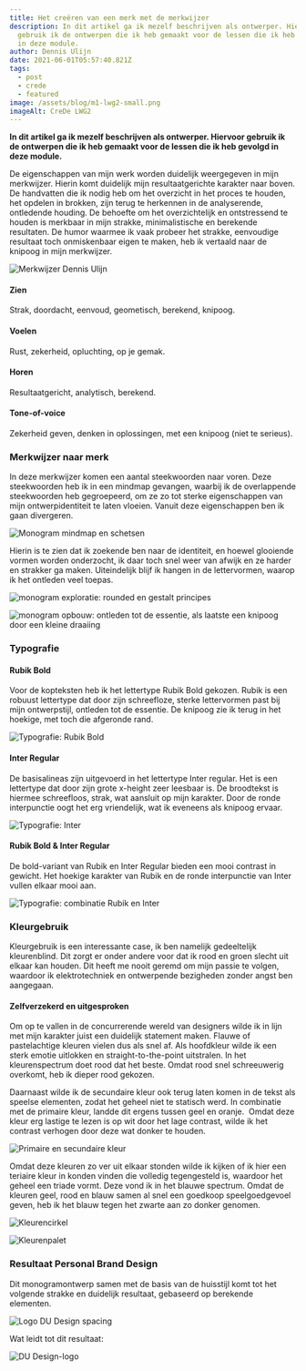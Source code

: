 ```yaml
---
title: Het creëren van een merk met de merkwijzer
description: In dit artikel ga ik mezelf beschrijven als ontwerper. Hiervoor
  gebruik ik de ontwerpen die ik heb gemaakt voor de lessen die ik heb gevolgd
  in deze module.
author: Dennis Ulijn
date: 2021-06-01T05:57:40.821Z
tags:
  - post
  - crede
  - featured
image: /assets/blog/m1-lwg2-small.png
imageAlt: CreDe LWG2
---
```

**In dit artikel ga ik mezelf beschrijven als ontwerper. Hiervoor gebruik ik de ontwerpen die ik heb gemaakt voor de lessen die ik heb gevolgd in deze module.**

De eigenschappen van mijn werk worden duidelijk weergegeven in mijn merkwijzer. Hierin komt duidelijk mijn resultaatgerichte karakter naar boven. De handvatten die ik nodig heb om het overzicht in het proces te houden, het opdelen in brokken, zijn terug te herkennen in de analyserende, ontledende houding. De behoefte om het overzichtelijk en ontstressend te houden is merkbaar in mijn strakke, minimalistische en berekende resultaten. De humor waarmee ik vaak probeer het strakke, eenvoudige resultaat toch onmiskenbaar eigen te maken, heb ik vertaald naar de knipoog in mijn merkwijzer.

![Merkwijzer Dennis Ulijn](/assets/blog/m1-lwg2-merkwijzer.png "Merkwijzer Dennis Ulijn")

#### Zien

Strak, doordacht, eenvoud, geometisch, berekend, knipoog.

#### Voelen

Rust, zekerheid, opluchting, op je gemak.

#### Horen

Resultaatgericht, analytisch, berekend.

#### Tone-of-voice

Zekerheid geven, denken in oplossingen, met een knipoog (niet te serieus).

### Merkwijzer naar merk

In deze merkwijzer komen een aantal steekwoorden naar voren. Deze steekwoorden heb ik in een mindmap gevangen, waarbij ik de overlappende steekwoorden heb gegroepeerd, om ze zo tot sterke eigenschappen van mijn ontwerpidentiteit te laten vloeien. Vanuit deze eigenschappen ben ik gaan divergeren.

![Monogram mindmap en schetsen](/assets/blog/m1-lwg2-monogram-mindmap-schetsen.png "Monogram mindmap en schetsen")

Hierin is te zien dat ik zoekende ben naar de identiteit, en hoewel glooiende vormen worden onderzocht, ik daar toch snel weer van afwijk en ze harder en strakker ga maken. Uiteindelijk blijf ik hangen in de lettervormen, waarop ik het ontleden veel toepas.

![monogram exploratie: rounded en gestalt principes](/assets/blog/m1-lwg2-monogram-exploration.png "monogram exploratie: rounded en gestalt principes")

![monogram opbouw: ontleden tot de essentie, als laatste een knipoog door een kleine draaiing](/assets/blog/m1-lwg2-monogram-opbouw.png "monogram opbouw: ontleden tot de essentie, als laatste een knipoog door een kleine draaiing")

### Typografie

#### Rubik Bold

Voor de kopteksten heb ik het lettertype Rubik Bold gekozen. Rubik is een robuust lettertype dat door zijn schreefloze, sterke lettervormen past bij mijn ontwerpstijl, ontleden tot de essentie. De knipoog zie ik terug in het hoekige, met toch die afgeronde rand.

![Typografie: Rubik Bold](/assets/blog/m1-lwg2-typografie-rubik.png "Typografie: Rubik Bold")

#### Inter Regular

De basisalineas zijn uitgevoerd in het lettertype Inter regular. Het is een lettertype dat door zijn grote x-height zeer leesbaar is. De broodtekst is hiermee schreefloos, strak, wat aansluit op mijn karakter. Door de ronde interpunctie oogt het erg vriendelijk, wat ik eveneens als knipoog ervaar.

![Typografie: Inter](/assets/blog/m1-lwg2-typografie-inter.png "Typografie: Inter")

#### Rubik Bold & Inter Regular

De bold-variant van Rubik en Inter Regular bieden een mooi contrast in gewicht. Het hoekige karakter van Rubik en de ronde interpunctie van Inter vullen elkaar mooi aan.

![Typografie: combinatie Rubik en Inter](/assets/blog/m1-lwg2-typografie-rubik-inter.png "Typografie: combinatie Rubik en Inter")

### Kleurgebruik

Kleurgebruik is een interessante case, ik ben namelijk gedeeltelijk kleurenblind. Dit zorgt er onder andere voor dat ik rood en groen slecht uit elkaar kan houden. Dit heeft me nooit geremd om mijn passie te volgen, waardoor ik elektrotechniek en ontwerpende bezigheden zonder angst ben aangegaan.

#### Zelfverzekerd en uitgesproken

Om op te vallen in de concurrerende wereld van designers wilde ik in lijn met mijn karakter juist een duidelijk statement maken. Flauwe of pastelachtige kleuren vielen dus als snel af. Als hoofdkleur wilde ik een sterk emotie uitlokken en straight-to-the-point uitstralen. In het kleurenspectrum doet rood dat het beste. Omdat rood snel schreeuwerig overkomt, heb ik dieper rood gekozen.

Daarnaast wilde ik de secundaire kleur ook terug laten komen in de tekst als speelse elementen, zodat het geheel niet te statisch werd. In combinatie met de primaire kleur, landde dit ergens tussen geel en oranje.  Omdat deze kleur erg lastige te lezen is op wit door het lage contrast, wilde ik het contrast verhogen door deze wat donker te houden.

![Primaire en secundaire kleur](/assets/blog/m1-lwg2-kleuren.png "Primaire en secundaire kleur")

Omdat deze kleuren zo ver uit elkaar stonden wilde ik kijken of ik hier een teriaire kleur in konden vinden die volledig tegengesteld is, waardoor het geheel een triade vormt. Deze vond ik in het blauwe spectrum. Omdat de kleuren geel, rood en blauw samen al snel een goedkoop speelgoedgevoel geven, heb ik het blauw tegen het zwarte aan zo donker genomen.

![Kleurencirkel](/assets/blog/m1-lwg2-kleurencirkel.png "Kleurencirkel")

![Kleurenpalet](/assets/blog/m1-lwg2-kleurenpalet.png "Kleurenpalet")

### Resultaat Personal Brand Design

Dit monogramontwerp samen met de basis van de huisstijl komt tot het volgende strakke en duidelijk resultaat, gebaseerd op berekende elementen.

![Logo DU Design spacing](/assets/blog/m1-lwg2-dudesign-logo-spacing.png "Logo DU Design spacing")

Wat leidt tot dit resultaat:

![DU Design-logo](/assets/blog/m1-lwg2-dudesign-logo.png "DU Design-logo")